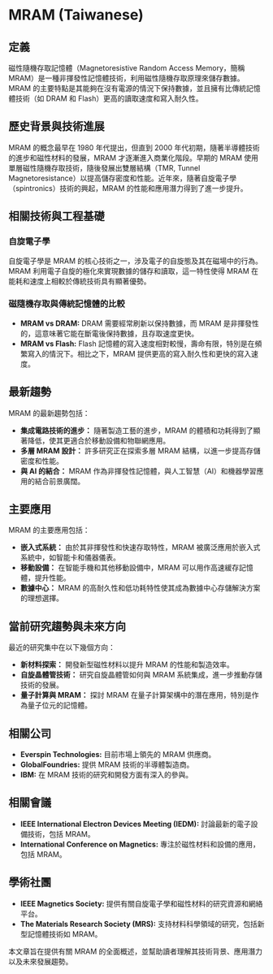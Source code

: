 # MRAM (Taiwanese)

## 定義
磁性隨機存取記憶體（Magnetoresistive Random Access Memory，簡稱 MRAM）是一種非揮發性記憶體技術，利用磁性隨機存取原理來儲存數據。MRAM 的主要特點是其能夠在沒有電源的情況下保持數據，並且擁有比傳統記憶體技術（如 DRAM 和 Flash）更高的讀取速度和寫入耐久性。

## 歷史背景與技術進展
MRAM 的概念最早在 1980 年代提出，但直到 2000 年代初期，隨著半導體技術的進步和磁性材料的發展，MRAM 才逐漸進入商業化階段。早期的 MRAM 使用單層磁性隨機存取技術，隨後發展出雙層結構（TMR, Tunnel Magnetoresistance）以提高儲存密度和性能。近年來，隨著自旋電子學（spintronics）技術的興起，MRAM 的性能和應用潛力得到了進一步提升。

## 相關技術與工程基礎

### 自旋電子學
自旋電子學是 MRAM 的核心技術之一，涉及電子的自旋態及其在磁場中的行為。MRAM 利用電子自旋的極化來實現數據的儲存和讀取，這一特性使得 MRAM 在能耗和速度上相較於傳統技術具有顯著優勢。

### 磁隨機存取與傳統記憶體的比較
- **MRAM vs DRAM:** DRAM 需要經常刷新以保持數據，而 MRAM 是非揮發性的，這意味著它能在斷電後保持數據，且存取速度更快。
- **MRAM vs Flash:** Flash 記憶體的寫入速度相對較慢，壽命有限，特別是在頻繁寫入的情況下。相比之下，MRAM 提供更高的寫入耐久性和更快的寫入速度。

## 最新趨勢
MRAM 的最新趨勢包括：
- **集成電路技術的進步：** 隨著製造工藝的進步，MRAM 的體積和功耗得到了顯著降低，使其更適合於移動設備和物聯網應用。
- **多層 MRAM 設計：** 許多研究正在探索多層 MRAM 結構，以進一步提高存儲密度和性能。
- **與 AI 的結合：** MRAM 作為非揮發性記憶體，與人工智慧（AI）和機器學習應用的結合前景廣闊。

## 主要應用
MRAM 的主要應用包括：
- **嵌入式系統：** 由於其非揮發性和快速存取特性，MRAM 被廣泛應用於嵌入式系統中，如智能卡和儀器儀表。
- **移動設備：** 在智能手機和其他移動設備中，MRAM 可以用作高速緩存記憶體，提升性能。
- **數據中心：** MRAM 的高耐久性和低功耗特性使其成為數據中心存儲解決方案的理想選擇。

## 當前研究趨勢與未來方向
最近的研究集中在以下幾個方向：
- **新材料探索：** 開發新型磁性材料以提升 MRAM 的性能和製造效率。
- **自旋晶體管技術：** 研究自旋晶體管如何與 MRAM 系統集成，進一步推動存儲技術的發展。
- **量子計算與 MRAM：** 探討 MRAM 在量子計算架構中的潛在應用，特別是作為量子位元的記憶體。

## 相關公司
- **Everspin Technologies:** 目前市場上領先的 MRAM 供應商。
- **GlobalFoundries:** 提供 MRAM 技術的半導體製造商。
- **IBM:** 在 MRAM 技術的研究和開發方面有深入的參與。

## 相關會議
- **IEEE International Electron Devices Meeting (IEDM):** 討論最新的電子設備技術，包括 MRAM。
- **International Conference on Magnetics:** 專注於磁性材料和設備的應用，包括 MRAM。

## 學術社團
- **IEEE Magnetics Society:** 提供有關自旋電子學和磁性材料的研究資源和網絡平台。
- **The Materials Research Society (MRS):** 支持材料科學領域的研究，包括新型記憶體技術如 MRAM。

本文章旨在提供有關 MRAM 的全面概述，並幫助讀者理解其技術背景、應用潛力以及未來發展趨勢。